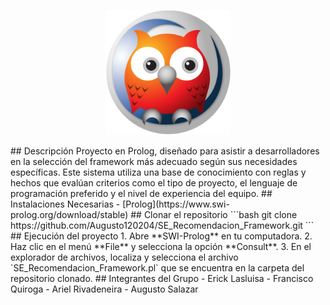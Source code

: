 <p align="center">
  <a href="https://www.swi-prolog.org/" target="blank"><img src="images/Prolog-logo-512.png" width="200" alt="Nest Logo" /></a>
</p>
## Descripción
Proyecto en Prolog, diseñado para asistir a desarrolladores en la selección del framework más adecuado según sus necesidades específicas. Este sistema utiliza una base de conocimiento con reglas y hechos que evalúan criterios como el tipo de proyecto, el lenguaje de programación preferido y el nivel de experiencia del equipo.
## Instalaciones Necesarias
- [Prolog](https://www.swi-prolog.org/download/stable)
## Clonar el repositorio
```bash
git clone https://github.com/Augusto120204/SE_Recomendacion_Framework.git
```
## Ejecución del proyecto
1. Abre **SWI-Prolog** en tu computadora.
2. Haz clic en el menú **File** y selecciona la opción **Consult**.
3. En el explorador de archivos, localiza y selecciona el archivo `SE_Recomendacion_Framework.pl` que se encuentra en la carpeta del repositorio clonado.
## Integrantes del Grupo
- Erick Lasluisa
- Francisco Quiroga
- Ariel Rivadeneira
- Augusto Salazar